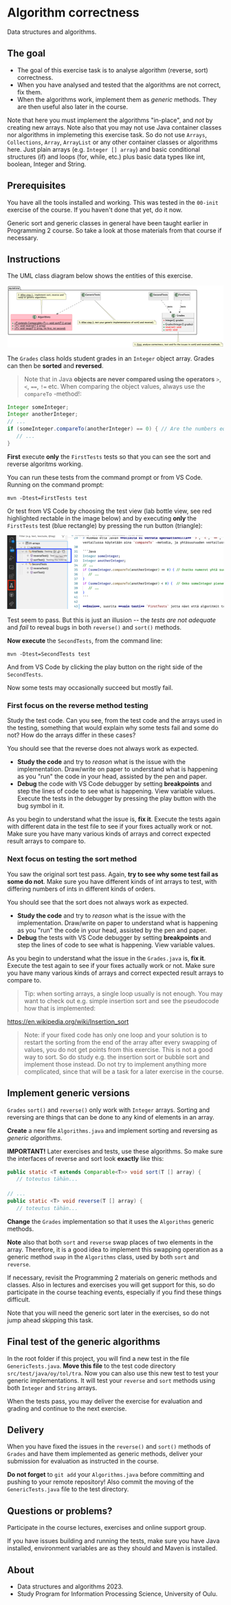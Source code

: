 # Algorithm correctness

Data structures and algorithms.

## The goal

* The goal of this exercise task is to analyse algorithm (reverse, sort) correctness.
* When you have analysed and tested that the algorithms are not correct, fix them.
* When the algorithms work, implement them as *generic* methods. They are then useful also later in the course.

Note that here you must implement the algorithms "in-place", and *not* by creating new arrays. Note also that you may not use Java container classes nor algorithms in implemeting this exercise task. So do not use `Arrays`, `Collections`, `Array`, `ArrayList` or any other container classes or algorithms here. Just plain arrays (e.g. `Integer [] array`) and basic conditional structures (if) and loops (for, while, etc.) plus basic data types like int, boolean, Integer and String.

## Prerequisites

You have all the tools installed and working. This was tested in the `00-init` exercise 
of the course. If you haven't done that yet, do it now.

Generic sort and generic classes in general have been taught earlier in Programming 2 course. So take a look at those materials from that course if necessary.

## Instructions

The UML class diagram below shows the entities of this exercise.

![UML class diagram](classes.png)

The `Grades` class holds student grades in an `Integer` object array. Grades can then be **sorted** and **reversed**.

> Note that in Java **objects are never compared using the operators** `>`, `<`, `==`, `!=` etc. When comparing the object values, always use the `compareTo` -method!:

```Java
Integer someInteger;
Integer anotherInteger;
// ...
if (someInteger.compareTo(anotherInteger) == 0) { // Are the numbers equal?
   // ...
}
```

**First** execute **only** the `FirstTests` tests so that you can see the sort and reverse algoritms working.

You can run these tests from the command prompt or from VS Code. Running on the command prompt:

```
mvn -Dtest=FirstTests test
```
Or test from VS Code by choosing the test view (lab bottle view, see red highlighted rectable in the image below) and by executing **only** the `FirstTests` test (blue rectangle) by pressing the run button (triangle):

![First test to execute](test-first.png)

Test seem to pass. But this is just an illusion -- the *tests are not adequate* and *fail* to reveal bugs in both `reverse()` and `sort()` methods.

**Now execute** the `SecondTests`, from the command line:

```console
mvn -Dtest=SecondTests test
```
And from VS Code by clicking the play button on the right side of the `SecondTests`.

Now some tests may occasionally succeed but mostly fail.


### First focus on the reverse method testing

Study the test code. Can you see, from the test code and the arrays used in the testing, something that would explain why some tests fail and some do not? How do the arrays differ in these cases?

You should see that the reverse does not always work as expected.

* **Study the code** and try to *reason* what is the issue with the implementation. Draw/write on paper to understand what is happening as you "run" the code in your head, assisted by the pen and paper.
* **Debug** the code with VS Code debugger by setting **breakpoints** and step the lines of code to see what is happening. View variable values. Execute the tests in the debugger by pressing the play button with the bug symbol in it.

As you begin to understand what the issue is, **fix it**. Execute the tests again with different data in the test file to see if your fixes actually work or not. Make sure you have many various kinds of arrays and correct expected result arrays to compare to.

### Next focus on testing the sort method

You saw the original sort test pass. Again, **try to see why some test fail as some do not**. Make sure you have different kinds of int arrays to test, with differing numbers of ints in different kinds of orders.

You should see that the sort does not always work as expected.

* **Study the code** and try to *reason* what is the issue with the implementation. Draw/write on paper to understand what is happening as you "run" the code in your head, assisted by the pen and paper.
* **Debug** the tests with VS Code debugger by setting **breakpoints** and step the lines of code to see what is happening. View variable values.

As you begin to understand what the issue in the `Grades.java` is, **fix it**. Execute the test again to see if your fixes actually work or not. Make sure you have many various kinds of arrays and correct expected result arrays to compare to. 

> Tip: when sorting arrays, a single loop usually is not enough. You may want to check out e.g. simple insertion sort and see the pseudocode how that is implemented:

https://en.wikipedia.org/wiki/Insertion_sort

> Note: if your fixed code has only one loop and your solution is to restart the sorting from the end of the array after every swapping of values, you do not get points from this exercise. This is not a good way to sort. So do study e.g. the insertion sort or bubble sort and implement those instead. Do not try to implement anything more complicated, since that will be a task for a later exercise in the course.

## Implement generic versions

`Grades` `sort()` and `reverse()` only work with `Integer` arrays. Sorting and reversing are things that can be done to any kind of elements in an array.

**Create** a new file `Algorithms.java` and implement sorting and reversing as *generic algorithms*.

**IMPORTANT!** Later exercises and tests, use these algorithms. So make sure the interfaces of reverse and sort look **exactly** like this:

```Java
public static <T extends Comparable<T>> void sort(T [] array) {
   // toteutus tähän...

// ...
public static <T> void reverse(T [] array) {
   // toteutus tähän... 
```

**Change** the `Grades` implementation so that it uses the `Algorithms` generic methods.

**Note** also that both `sort` and `reverse` swap places of two elements in the array. Therefore, it is a good idea to implement this swapping operation as a generic method `swap` in the `Algorithms` class, used by both  `sort` and `reverse`.

If necessary, revisit the Programming 2 materials on generic methods and classes. Also in lectures and exercises you will get support for this, so do participate in the course teaching events, especially if you find these things difficult.

Note that you will need the generic sort later in the exercises, so do not jump ahead skipping this task.

## Final test of the generic algorithms

In the root folder if this project, you will find a new test in the file `GenericTests.java`. **Move this file** to the test code directory `src/test/java/oy/tol/tra`. Now you can also use this new test to test your generic implementations. It will test your `reverse` and `sort` methods using both `Integer` and `String` arrays.

When the tests pass, you may deliver the exercise for evaluation and grading and continue to the next exercise.

## Delivery

When you have fixed the issues in the `reverse()` and `sort()` methods of `Grades` and have them implemented as generic methods, deliver your submission for evaluation as instructed in the course.

**Do not forget** to `git add` your `Algorithms.java` before committing and pushing to your remote repository! Also commit the moving of the `GenericTests.java` file to the test directory.

## Questions or problems?

Participate in the course lectures, exercises and online support group.

If you have issues building and running the tests, make sure you have Java installed, environment variables are as they should and Maven is installed.

## About

* Data structures and algorithms 2023.
* Study Program for Information Processing Science, University of Oulu.
